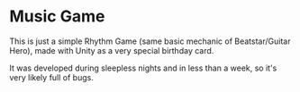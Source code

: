 # Music Game

This is just a simple Rhythm Game (same basic mechanic of Beatstar/Guitar Hero), made with Unity as a very special birthday card.

It was developed during sleepless nights and in less than a week, so it's very likely full of bugs.
